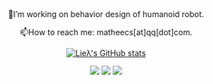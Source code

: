 <div id="title" align=center>
🔭I’m working on behavior design of humanoid robot.

📫How to reach me: matheecs[at]qq[dot]com.

[![Lieλ's GitHub stats](https://github-readme-stats.vercel.app/api?username=matheecs)](https://github.com/anuraghazra/github-readme-stats)

![](https://img.shields.io/badge/code-C++|Python|CMake|CUDA|PyTorch-red)
![](https://img.shields.io/badge/call-Pin|CasADi|MeshCat|Drake|Chebfun-green)
![](https://img.shields.io/badge/love-Ann|Reading|Drawing|Math|Physics-blue)
</div>
